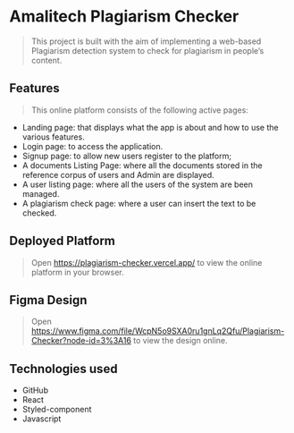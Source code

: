# Amalitech Plagiarism Checker
>This project is  built with the aim of  implementing a web-based Plagiarism detection system to check for plagiarism in people’s content.

## Features
>This online platform consists of the following active pages:
* Landing page: that displays what the app is about and how to use the various features.
* Login page: to access the application.
* Signup page: to allow new users register to the platform;
* A documents Listing Page: where all the documents stored in the reference corpus of users and Admin are displayed.
* A user listing page: where all the users of the system are been managed. 
* A plagiarism check page: where a user can insert the text to be checked.  

## Deployed Platform
>Open https://plagiarism-checker.vercel.app/ to view the online platform in your browser. 

## Figma Design
>Open https://www.figma.com/file/WcpN5o9SXA0ru1gnLq2Qfu/Plagiarism-Checker?node-id=3%3A16 to view the design online.

## Technologies used
* GitHub 
* React 
* Styled-component
* Javascript